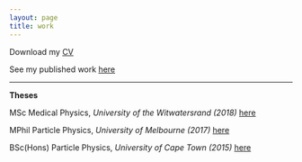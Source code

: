 ```yaml
---
layout: page
title: work
---
```


<p>
Download my <a href="{{ site.baseurl }}/CV_physics.pdf">CV</a>
</p>
<p>
See my published work <a href="https://orcid.org/0000-0001-9815-5411/print"> here</a>
</p>

 <hr> 
<div class="boxed">
 <b> Theses </b>
<p>
 MSc Medical Physics, <i> University of the Witwatersrand (2018) </i> <a href="{{ site.baseurl }}/MSc.pdf">here</a>
 </p>
  <p>
 MPhil Particle Physics, <i> University of Melbourne (2017) </i> <a href="{{ site.baseurl }}/MPhil-compressed.pdf">here</a>
 </p>
  <p>
 BSc(Hons) Particle Physics, <i> University of Cape Town (2015) </i> <a href="{{ site.baseurl }}/BScHons.pdf">here</a>
 </p>
</div>
